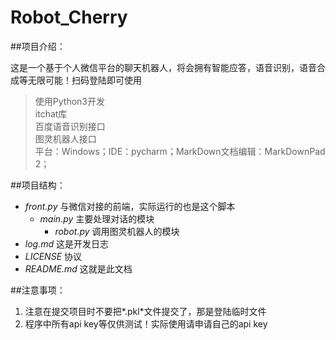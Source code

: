 # Robot_Cherry

##项目介绍：

这是一个基于个人微信平台的聊天机器人，将会拥有智能应答，语音识别，语音合成等无限可能！扫码登陆即可使用

> 使用Python3开发</br>
> itchat库</br>
> 百度语音识别接口</br>
> 图灵机器人接口</br>
> 平台：Windows；IDE：pycharm；MarkDown文档编辑：MarkDownPad 2；</br>

##项目结构：

- *front.py* 与微信对接的前端，实际运行的也是这个脚本
	- *main.py* 主要处理对话的模块
		- *robot.py* 调用图灵机器人的模块
- *log.md*	这是开发日志
- *LICENSE*	协议
- *README.md*	这就是此文档

##注意事项：

1. 注意在提交项目时不要把*.pkl*文件提交了，那是登陆临时文件</br>
2. 程序中所有api key等仅供测试！实际使用请申请自己的api key</br>